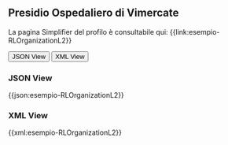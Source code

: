 ## Presidio Ospedaliero di Vimercate

La pagina Simplifier del profilo è consultabile qui: {{link:esempio-RLOrganizationL2}}

<div class="tab">
  <button class="tablinks" onclick="openTab(event, 'JSON View')">JSON View</button>
  <button class="tablinks" onclick="openTab(event, 'XML View')">XML View</button>
</div>

<div id="JSON View" class="tabcontent" style="display:block">
  <h3>JSON View</h3>
{{json:esempio-RLOrganizationL2}}
</div> 

<div id="XML View" class="tabcontent" >
  <h3>XML View</h3>
{{xml:esempio-RLOrganizationL2}}
</div>